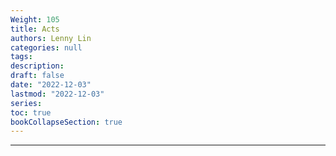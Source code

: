 ```yaml
---
Weight: 105
title: Acts
authors: Lenny Lin
categories: null
tags: 
description: 
draft: false
date: "2022-12-03"
lastmod: "2022-12-03"
series:
toc: true
bookCollapseSection: true
---
```



<!--more-->

---



